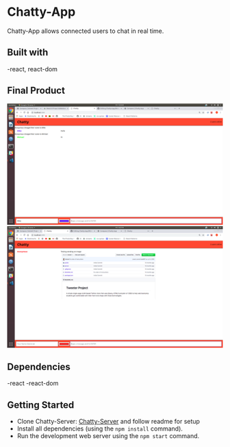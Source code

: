 # Chatty-App

Chatty-App allows connected users to chat in real time.
## Built with
-react, react-dom

## Final Product
!["Screenshot of users messaging"](https://github.com/michaelsnow3/Chatty-App/blob/master/docs/messaging.png?raw=true)
!["Screenshot of users messaging an image"](https://github.com/michaelsnow3/Chatty-App/blob/master/docs/sendingImage.png?raw=true)

## Dependencies
-react
-react-dom

## Getting Started
- Clone Chatty-Server: [Chatty-Server](https://github.com/michaelsnow3/chatty-server) and follow readme for setup
- Install all dependencies (using the `npm install` command).
- Run the development web server using the `npm start` command.
